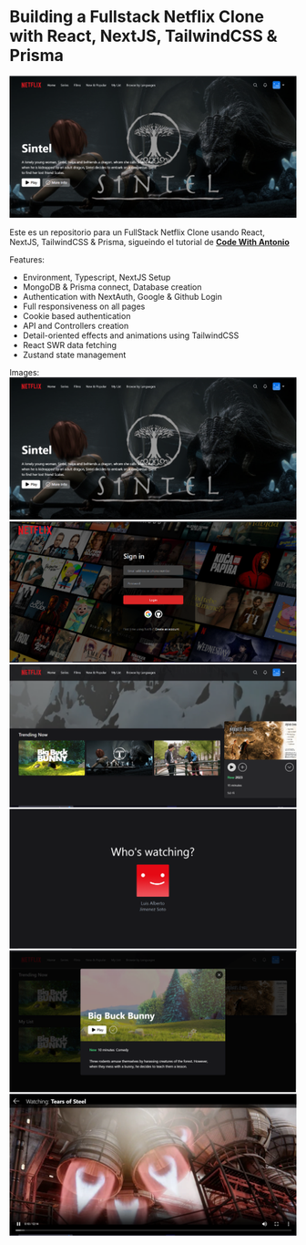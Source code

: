 # Building a Fullstack Netflix Clone with React, NextJS, TailwindCSS & Prisma
![nesflis](public/images/home.png)

Este es un repositorio para un FullStack Netflix Clone usando React, NextJS, TailwindCSS & Prisma, sigueindo el tutorial de [**Code With Antonio**](https://www.codewithantonio.com/)

Features:

- Environment, Typescript, NextJS Setup
- MongoDB & Prisma connect, Database creation
- Authentication with NextAuth, Google & Github Login
- Full responsiveness on all pages
- Cookie based authentication
- API and Controllers creation
- Detail-oriented effects and animations using TailwindCSS
- React SWR data fetching
- Zustand state management

Images:
![nesflis](public/images/home.png)
![nesflis](public/images/login.png)
![nesflis](public/images/info.png)
![nesflis](public/images/user.png)
![nesflis](public/images/preview.png)
![nesflis](public/images/video.png)